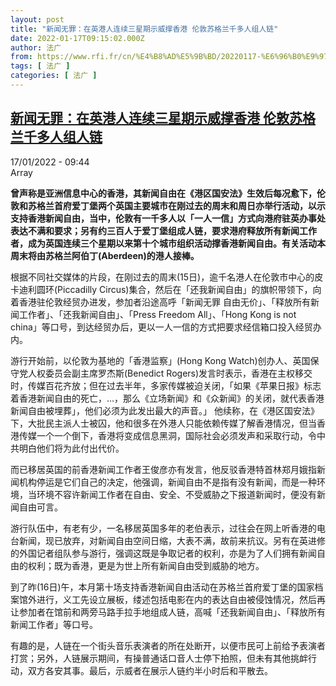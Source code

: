 ```yaml
---
layout: post
title: "新闻无罪：在英港人连续三星期示威撑香港 伦敦苏格兰千多人组人链"
date: 2022-01-17T09:15:02.000Z
author: 法广
from: https://www.rfi.fr/cn/%E4%B8%AD%E5%9B%BD/20220117-%E6%96%B0%E9%97%BB%E6%97%A0%E7%BD%AA-%E5%9C%A8%E8%8B%B1%E6%B8%AF%E4%BA%BA%E8%BF%9E%E7%BB%AD%E4%B8%89%E6%98%9F%E6%9C%9F%E7%A4%BA%E5%A8%81%E6%92%91%E9%A6%99%E6%B8%AF-%E4%BC%A6%E6%95%A6%E8%8B%8F%E6%A0%BC%E5%85%B0%E5%8D%83%E5%A4%9A%E4%BA%BA%E7%BB%84%E4%BA%BA%E9%93%BE
tags: [ 法广 ]
categories: [ 法广 ]
---
```

<!--1642410902000-->
[新闻无罪：在英港人连续三星期示威撑香港 伦敦苏格兰千多人组人链](https://www.rfi.fr/cn/%E4%B8%AD%E5%9B%BD/20220117-%E6%96%B0%E9%97%BB%E6%97%A0%E7%BD%AA-%E5%9C%A8%E8%8B%B1%E6%B8%AF%E4%BA%BA%E8%BF%9E%E7%BB%AD%E4%B8%89%E6%98%9F%E6%9C%9F%E7%A4%BA%E5%A8%81%E6%92%91%E9%A6%99%E6%B8%AF-%E4%BC%A6%E6%95%A6%E8%8B%8F%E6%A0%BC%E5%85%B0%E5%8D%83%E5%A4%9A%E4%BA%BA%E7%BB%84%E4%BA%BA%E9%93%BE)
------

<div>
<div>17/01/2022 - 09:44</div>Array<p><strong>                    曾声称是亚洲信息中心的香港，其新闻自由在《港区国安法》生效后每况愈下，伦敦和苏格兰首府爱丁堡两个英国主要城市在刚过去的周末和周日亦举行活动，以示支持香港新闻自由，当中，伦敦有一千多人以「一人一信」方式向港府驻英办事处表达不满和要求；另有约三百人于爱丁堡组成人链，要求港府释放所有新闻工作者，成为英国连续三个星期以来第十个城市组织活动撑香港新闻自由。有关活动本周末将由苏格兰阿伯丁(Aberdeen)的港人接棒。                </strong></p><div >                    <p>根据不同社交媒体的片段，在刚过去的周末(15日)，逾千名港人在伦敦市中心的皮卡迪利圆环(Piccadilly Circus)集合，然后在「还我新闻自由」的旗帜带领下，向着香港驻伦敦经贸办进发，参加者沿途高呼「新闻无罪 自由无价」、「释放所有新闻工作者」、「还我新闻自由」、「Press Freedom All」、「Hong Kong is not china」等口号，到达经贸办后，更以一人一信的方式把要求经信箱口投入经贸办内。</p><p>游行开始前，以伦敦为基地的「香港监察」(Hong Kong Watch)创办人、英国保守党人权委员会副主席罗杰斯(Benedict Rogers)发言时表示，香港在主权移交时，传媒百花齐放；但在过去半年，多家传媒被迫关闭，「如果《苹果日报》标志着香港新闻自由的死亡，…，那么《立场新闻》和《众新闻》的关闭，就代表香港新闻自由被埋葬」，他们必须为此发出最大的声音。」 他续称，在《港区国安法》下，大批民主派人士被囚，他和很多在外港人只能依赖传媒了解香港情况，但当香港传媒一个一个倒下，香港将变成信息黑洞，国际社会必须发声和采取行动，令中共明白他们将为此付出代价。</p><p>而已移居英国的前香港新闻工作者王俊彦亦有发言，他反驳香港特首林郑月娥指新闻机构停运是它们自己的决定，他强调，新闻自由不是指有没有新闻，而是一种环境，当环境不容许新闻工作者在自由、安全、不受威胁之下报道新闻时，便没有新闻自由可言。</p><p>游行队伍中，有老有少，一名移居英国多年的老伯表示，过往会在网上听香港的电台新闻，现已放弃，对新闻自由空间日缩，大表不满，故前来抗议。另有在英进修的外国记者组队参与游行，强调这既是争取记者的权利，亦是为了人们拥有新闻自由的权利；既为香港，更是为世上所有新闻自由受到威胁的地方。</p><p>到了昨(16日)午，本月第十场支持香港新闻自由活动在苏格兰首府爱丁堡的国家档案馆外进行，义工先设立展板，缕述包括电影在内的表达自由被侵蚀情况，然后再让参加者在馆前和两旁马路手拉手地组成人链，高喊「还我新闻自由」、「释放所有新闻工作者」等口号。</p><p>有趣的是，人链在一个街头音乐表演者的所在处断开，以便市民可上前给予表演者打赏；另外，人链展示期间，有操普通话口音人士停下拍照，但未有其他挑衅行动，双方各安其事。最后，示威者在展示人链约半小时后和平散去。</p>                                            <div data-selfpromo-newsletter>    </div>    <div data-selfpromo-app>    </div>                </div>
</div>
